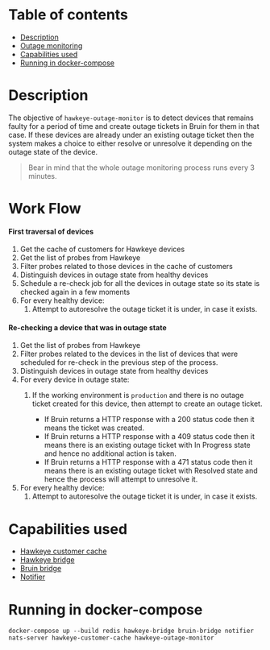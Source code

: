 # Table of contents
  * [Description](#description)
  * [Outage monitoring](#outage-monitoring)
  * [Capabilities used](#capabilities-used) 
  * [Running in docker-compose](#running-in-docker-compose)

# Description
The objective of `hawkeye-outage-monitor` is to detect devices that remains faulty for a period of time and create outage tickets in Bruin
for them in that case. If these devices are already under an existing outage ticket then the system makes a choice to either resolve
or unresolve it depending on the outage state of the device.

> Bear in mind that the whole outage monitoring process runs every 3 minutes.

# Work Flow
#### First traversal of devices
1. Get the cache of customers for Hawkeye devices
2. Get the list of probes from Hawkeye
3. Filter probes related to those devices in the cache of customers
4. Distinguish devices in outage state from healthy devices
5. Schedule a re-check job for all the devices in outage state so its state is checked again in a few moments
6. For every healthy device:
   1. Attempt to autoresolve the outage ticket it is under, in case it exists.

#### Re-checking a device that was in outage state
1. Get the list of probes from Hawkeye
2. Filter probes related to the devices in the list of devices that were scheduled for re-check
   in the previous step of the process.
3. Distinguish devices in outage state from healthy devices
4. For every device in outage state:
   1. If the working environment is `production` and there is no outage
      ticket created for this device, then attempt to create an outage ticket.

      * If Bruin returns a HTTP response with a 200 status code then it means the ticket was created.
      * If Bruin returns a HTTP response with a 409 status code then it means there is an existing outage ticket with
       In Progress state and hence no additional action is taken.
      * If Bruin returns a HTTP response with a 471 status code then it means there is an existing outage ticket with
       Resolved state and hence the process will attempt to unresolve it.
6. For every healthy device:
   1. Attempt to autoresolve the outage ticket it is under, in case it exists.

# Capabilities used
- [Hawkeye customer cache](../hawkeye-customer-cache/README.md)
- [Hawkeye bridge](../hawkeye-bridge/README.md)
- [Bruin bridge](../bruin-bridge/README.md)
- [Notifier](../notifier/README.md)

# Running in docker-compose
`docker-compose up --build redis hawkeye-bridge bruin-bridge notifier nats-server hawkeye-customer-cache hawkeye-outage-monitor`

